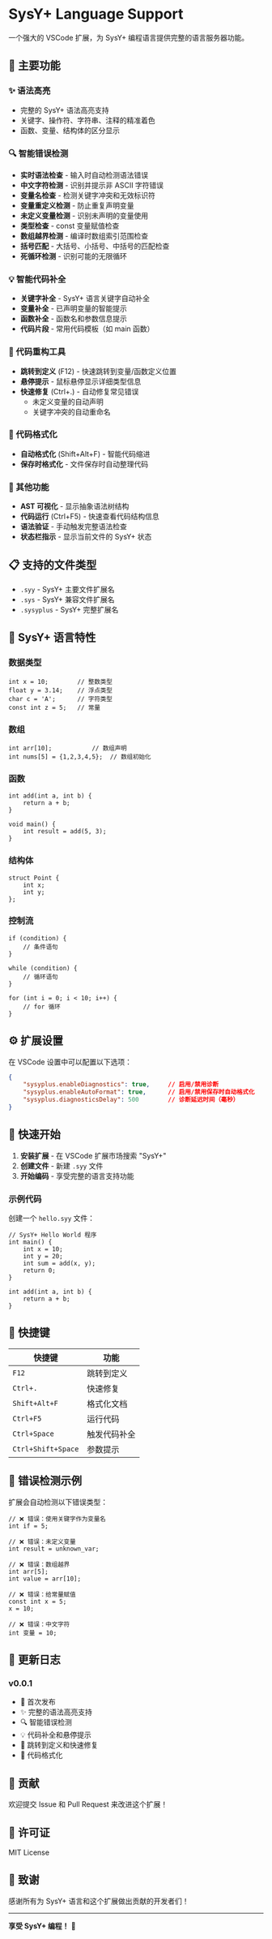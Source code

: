 # SysY+ Language Support

一个强大的 VSCode 扩展，为 SysY+ 编程语言提供完整的语言服务器功能。

## 🌟 主要功能

### ✨ 语法高亮
- 完整的 SysY+ 语法高亮支持
- 关键字、操作符、字符串、注释的精准着色
- 函数、变量、结构体的区分显示

### 🔍 智能错误检测
- **实时语法检查** - 输入时自动检测语法错误
- **中文字符检测** - 识别并提示非 ASCII 字符错误
- **变量名检查** - 检测关键字冲突和无效标识符
- **变量重定义检测** - 防止重复声明变量
- **未定义变量检测** - 识别未声明的变量使用
- **类型检查** - const 变量赋值检查
- **数组越界检测** - 编译时数组索引范围检查
- **括号匹配** - 大括号、小括号、中括号的匹配检查
- **死循环检测** - 识别可能的无限循环

### 💡 智能代码补全
- **关键字补全** - SysY+ 语言关键字自动补全
- **变量补全** - 已声明变量的智能提示
- **函数补全** - 函数名和参数信息提示
- **代码片段** - 常用代码模板（如 main 函数）

### 🔧 代码重构工具
- **跳转到定义** (F12) - 快速跳转到变量/函数定义位置
- **悬停提示** - 鼠标悬停显示详细类型信息
- **快速修复** (Ctrl+.) - 自动修复常见错误
  - 未定义变量的自动声明
  - 关键字冲突的自动重命名

### 📝 代码格式化
- **自动格式化** (Shift+Alt+F) - 智能代码缩进
- **保存时格式化** - 文件保存时自动整理代码

### 🚀 其他功能
- **AST 可视化** - 显示抽象语法树结构
- **代码运行** (Ctrl+F5) - 快速查看代码结构信息
- **语法验证** - 手动触发完整语法检查
- **状态栏指示** - 显示当前文件的 SysY+ 状态

## 📋 支持的文件类型

- `.syy` - SysY+ 主要文件扩展名
- `.sys` - SysY+ 兼容文件扩展名  
- `.sysyplus` - SysY+ 完整扩展名

## 🎯 SysY+ 语言特性

### 数据类型
```sysyplus
int x = 10;        // 整数类型
float y = 3.14;    // 浮点类型
char c = 'A';      // 字符类型
const int z = 5;   // 常量
```

### 数组
```sysyplus
int arr[10];           // 数组声明
int nums[5] = {1,2,3,4,5};  // 数组初始化
```

### 函数
```sysyplus
int add(int a, int b) {
    return a + b;
}

void main() {
    int result = add(5, 3);
}
```

### 结构体
```sysyplus
struct Point {
    int x;
    int y;
};
```

### 控制流
```sysyplus
if (condition) {
    // 条件语句
}

while (condition) {
    // 循环语句
}

for (int i = 0; i < 10; i++) {
    // for 循环
}
```

## ⚙️ 扩展设置

在 VSCode 设置中可以配置以下选项：

```json
{
    "sysyplus.enableDiagnostics": true,     // 启用/禁用诊断
    "sysyplus.enableAutoFormat": true,      // 启用/禁用保存时自动格式化
    "sysyplus.diagnosticsDelay": 500        // 诊断延迟时间（毫秒）
}
```

## 🚀 快速开始

1. **安装扩展** - 在 VSCode 扩展市场搜索 "SysY+"
2. **创建文件** - 新建 `.syy` 文件
3. **开始编码** - 享受完整的语言支持功能

### 示例代码

创建一个 `hello.syy` 文件：

```sysyplus
// SysY+ Hello World 程序
int main() {
    int x = 10;
    int y = 20;
    int sum = add(x, y);
    return 0;
}

int add(int a, int b) {
    return a + b;
}
```

## 🎨 快捷键

| 快捷键 | 功能 |
|--------|------|
| `F12` | 跳转到定义 |
| `Ctrl+.` | 快速修复 |
| `Shift+Alt+F` | 格式化文档 |
| `Ctrl+F5` | 运行代码 |
| `Ctrl+Space` | 触发代码补全 |
| `Ctrl+Shift+Space` | 参数提示 |

## 🐛 错误检测示例

扩展会自动检测以下错误类型：

```sysyplus
// ❌ 错误：使用关键字作为变量名
int if = 5;

// ❌ 错误：未定义变量
int result = unknown_var;

// ❌ 错误：数组越界
int arr[5];
int value = arr[10];

// ❌ 错误：给常量赋值
const int x = 5;
x = 10;

// ❌ 错误：中文字符
int 变量 = 10;
```

## 🔄 更新日志

### v0.0.1
- 🎉 首次发布
- ✨ 完整的语法高亮支持
- 🔍 智能错误检测
- 💡 代码补全和悬停提示
- 🔧 跳转到定义和快速修复
- 📝 代码格式化

## 🤝 贡献

欢迎提交 Issue 和 Pull Request 来改进这个扩展！

## 📄 许可证

MIT License

## 🙏 致谢

感谢所有为 SysY+ 语言和这个扩展做出贡献的开发者们！

---

**享受 SysY+ 编程！** 🎉
